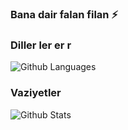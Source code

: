 ### Bana dair falan filan ⚡

<!--
```csharp
class Ben
{
}
```
-->

### Diller ler er r

![Github Languages](https://github-readme-stats.vercel.app/api/top-langs/?username=umut-d&layout=compact&hide=html)
### Vaziyetler

![Github Stats](https://readmestats.vercel.app/api?username=umut-d&show_icons=true&title_color=333&icon_color=d43111&count_private=true&include_all_commits=true)

